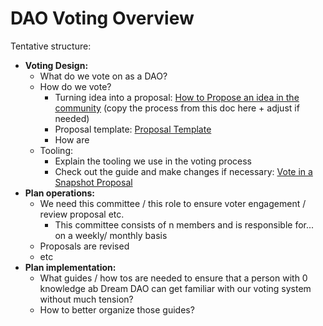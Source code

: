 # DAO Voting Overview

Tentative structure:

- **Voting Design:**
    - What do we vote on as a DAO?
    - How do we vote?
        - Turning idea into a proposal: [How to Propose an idea in the community](../../../../Guides%20&%20How-To%E2%80%99s%2063c1f45fab634aeaa80bf88fbf4b1c2c/How%20to%20Propose%20an%20idea%20in%20the%20community%20ed1c49729170407aafaff039d05ccf35.md) (copy the process from this doc here + adjust if needed)
        - Proposal template: [Proposal Template ](Overview%20Governance%20WG%20Voting%20+%20Proposal%20Template%20c01bb9cd046a43c095b50bba78b62167/Proposal%20Template%20b4e332a6da474185b011a775c623425e.md)
        - How are
    - Tooling:
        - Explain the tooling we use in the voting process
        - Check out the guide and make changes if necessary: [Vote in a Snapshot Proposal](../../../../Guides%20&%20How-To%E2%80%99s%2063c1f45fab634aeaa80bf88fbf4b1c2c/Vote%20in%20a%20Snapshot%20Proposal%20df443ce1c261482092ae307f029e594a.md)
- **Plan operations:**
    - We need this committee / this role to ensure voter engagement / review proposal etc.
        - This committee consists of n members and is responsible for...  on a weekly/ monthly basis
    - Proposals are revised
    - etc
- **Plan implementation:**
    - What guides / how tos are needed to ensure that a person with 0 knowledge ab Dream DAO can get familiar with our voting system without much tension?
    - How to better organize those guides?